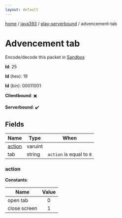```yaml
---
layout: default
---
```


[home](/)  /  [java393](/protocol/java393)  /  [play-serverbound](/protocol/java393/play-serverbound)  /  advencement-tab

# Advencement tab

Encode/decode this packet in [Sandbox](../../../sandbox/java393#PlayServerbound.AdvencementTab)

**Id**: 25

**Id** (hex): 19

**Id** (bin): 00011001

**Clientbound**: ✖️

**Serverbound**: ✔️

## Fields

Name | Type | When
---|---|:---:
[action](#action) | varuint | 
tab | string | <code>action</code> is equal to <code>0</code>

### action

**Constants**:

Name | Value
---|:---:
open tab | 0
close screen | 1
